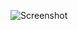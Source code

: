 ![Screenshot](https://raw.githubusercontent.com/Cryakl/Ultimate-RAT-Collection/refs/heads/main/MagicLink/MagicLink_netPcSpy1.4/Screenshot.png)

